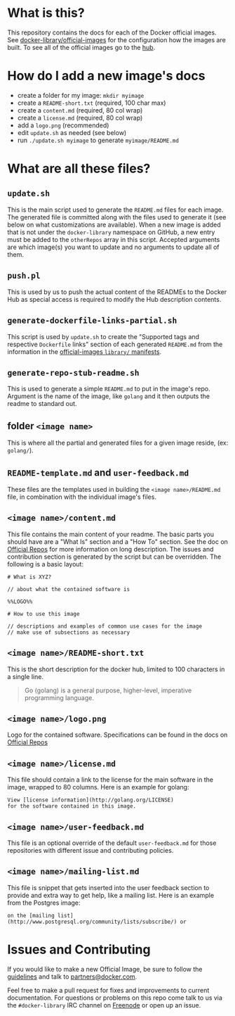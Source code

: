 # What is this?

This repository contains the docs for each of the Docker official images.  See [docker-library/official-images](https://github.com/docker-library/official-images) for the configuration how the images are built.  To see all of the official images go to the [hub](https://registry.hub.docker.com/repos/stackbrew/?&s=alphabetical).

# How do I add a new image's docs

- create a folder for my image: `mkdir myimage`
- create a `README-short.txt` (required, 100 char max)
- create a `content.md` (required, 80 col wrap)
- create a `license.md` (required, 80 col wrap)
- add a `logo.png` (recommended)
- edit `update.sh` as needed (see below)
- run `./update.sh myimage` to generate `myimage/README.md`

# What are all these files?

## `update.sh`

This is the main script used to generate the `README.md` files for each image.  The generated file is committed along with the files used to generate it (see below on what customizations are available).  When a new image is added that is not under the `docker-library` namespace on GitHub, a new entry must be added to the `otherRepos` array in this script.  Accepted arguments are which image(s) you want to update and no arguments to update all of them.

## `push.pl`

This is used by us to push the actual content of the READMEs to the Docker Hub as special access is required to modify the Hub description contents.

## `generate-dockerfile-links-partial.sh`

This script is used by `update.sh` to create the "Supported tags and respective `Dockerfile` links" section of each generated `README.md` from the information in the [official-images `library/` manifests](https://github.com/docker-library/official-images/tree/master/library).

## `generate-repo-stub-readme.sh`

This is used to generate a simple `README.md` to put in the image's repo.  Argument is the name of the image, like `golang` and it then outputs the readme to standard out.

## folder `<image name>`

This is where all the partial and generated files for a given image reside, (ex: `golang/`).

## `README-template.md` and `user-feedback.md`

These files are the templates used in building the `<image name>/README.md` file, in combination with the individual image's files.

## `<image name>/content.md`

This file contains the main content of your readme.  The basic parts you should have are a "What Is" section and a "How To" section.   See the doc on [Official Repos](https://docs.docker.com/docker-hub/official_repos/#a-long-description) for more information on long description.  The issues and contribution section is generated by the script but can be overridden.  The following is a basic layout:

    # What is XYZ?
    
    // about what the contained software is
    
    %%LOGO%%
    
    # How to use this image
    
    // descriptions and examples of common use cases for the image
    // make use of subsections as necessary

## `<image name>/README-short.txt`

This is the short description for the docker hub, limited to 100 characters in a single line.

> Go (golang) is a general purpose, higher-level, imperative programming language.

## `<image name>/logo.png`

Logo for the contained software.  Specifications can be found in the docs on [Official Repos](https://docs.docker.com/docker-hub/official_repos/#a-logo)

## `<image name>/license.md`

This file should contain a link to the license for the main software in the image, wrapped to 80 columns.  Here is an example for golang:

    View [license information](http://golang.org/LICENSE)
    for the software contained in this image.

## `<image name>/user-feedback.md`

This file is an optional override of the default `user-feedback.md` for those repositories with different issue and contributing policies.

## `<image name>/mailing-list.md`

This file is snippet that gets inserted into the user feedback section to provide and extra way to get help, like a mailing list.  Here is an example from the Postgres image:

    on the [mailing list](http://www.postgresql.org/community/lists/subscribe/) or

# Issues and Contributing

If you would like to make a new Official Image, be sure to follow the [guidelines](https://docs.docker.com/docker-hub/official_repos/) and talk to partners@docker.com.

Feel free to make a pull request for fixes and improvements to current documentation.  For questions or problems on this repo come talk to us via the `#docker-library` IRC channel on [Freenode](https://freenode.net) or open up an issue.
